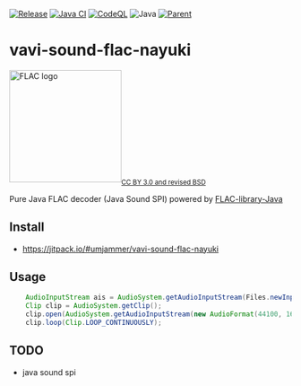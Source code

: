 [![Release](https://jitpack.io/v/umjammer/vavi-sound-flac-nayuki.svg)](https://jitpack.io/#umjammer/vavi-sound-flac-nayuki)
[![Java CI](https://github.com/umjammer/vavi-sound-flac-nayuki/actions/workflows/maven.yml/badge.svg)](https://github.com/umjammer/vavi-sound-flac-nayuki/actions/workflows/maven.yml)
[![CodeQL](https://github.com/umjammer/vavi-sound-flac-nayuki/actions/workflows/codeql.yml/badge.svg)](https://github.com/umjammer/vavi-sound-flac-nayuki/actions/workflows/codeql.yml)
![Java](https://img.shields.io/badge/Java-8-b07219)
[![Parent](https://img.shields.io/badge/Parent-vavi--sound--sandbox-pink)](https://github.com/umjammer/vavi-sound-sandbox)

# vavi-sound-flac-nayuki

<img src="https://github.com/umjammer/vavi-image-avif/assets/493908/b3c1389e-e50e-402b-921c-1264f8adb117" width="200" alt="FLAC logo"/><sub><a href="https://wiki.xiph.org/XiphWiki:Copyrights">CC BY 3.0 and revised BSD</a></sub>

Pure Java FLAC decoder (Java Sound SPI) powered by [FLAC-library-Java](https://github.com/nayuki/FLAC-library-Java)

## Install

 * https://jitpack.io/#umjammer/vavi-sound-flac-nayuki

## Usage

```java
    AudioInputStream ais = AudioSystem.getAudioInputStream(Files.newInputStream(Paths.get(flac)));
    Clip clip = AudioSystem.getClip();
    clip.open(AudioSystem.getAudioInputStream(new AudioFormat(44100, 16, 2, true, false), ais));
    clip.loop(Clip.LOOP_CONTINUOUSLY);
```

## TODO

 * java sound spi
